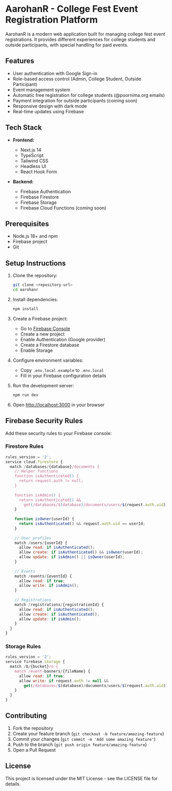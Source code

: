 # AarohanR - College Fest Event Registration Platform

AarohanR is a modern web application built for managing college fest event registrations. It provides different experiences for college students and outside participants, with special handling for paid events.

## Features

- User authentication with Google Sign-in
- Role-based access control (Admin, College Student, Outside Participant)
- Event management system
- Automatic free registration for college students (@poornima.org emails)
- Payment integration for outside participants (coming soon)
- Responsive design with dark mode
- Real-time updates using Firebase

## Tech Stack

- **Frontend:**
  - Next.js 14
  - TypeScript
  - Tailwind CSS
  - Headless UI
  - React Hook Form

- **Backend:**
  - Firebase Authentication
  - Firebase Firestore
  - Firebase Storage
  - Firebase Cloud Functions (coming soon)

## Prerequisites

- Node.js 18+ and npm
- Firebase project
- Git

## Setup Instructions

1. Clone the repository:
   ```bash
   git clone <repository-url>
   cd aarohanr
   ```

2. Install dependencies:
   ```bash
   npm install
   ```

3. Create a Firebase project:
   - Go to [Firebase Console](https://console.firebase.google.com/)
   - Create a new project
   - Enable Authentication (Google provider)
   - Create a Firestore database
   - Enable Storage

4. Configure environment variables:
   - Copy `.env.local.example` to `.env.local`
   - Fill in your Firebase configuration details

5. Run the development server:
   ```bash
   npm run dev
   ```

6. Open [http://localhost:3000](http://localhost:3000) in your browser

## Firebase Security Rules

Add these security rules to your Firebase console:

### Firestore Rules
```javascript
rules_version = '2';
service cloud.firestore {
  match /databases/{database}/documents {
    // Helper functions
    function isAuthenticated() {
      return request.auth != null;
    }
    
    function isAdmin() {
      return isAuthenticated() && 
        get(/databases/$(database)/documents/users/$(request.auth.uid)).data.role == 'admin';
    }
    
    function isOwner(userId) {
      return isAuthenticated() && request.auth.uid == userId;
    }
    
    // User profiles
    match /users/{userId} {
      allow read: if isAuthenticated();
      allow create: if isAuthenticated() && isOwner(userId);
      allow update: if isAdmin() || isOwner(userId);
    }
    
    // Events
    match /events/{eventId} {
      allow read: if true;
      allow write: if isAdmin();
    }
    
    // Registrations
    match /registrations/{registrationId} {
      allow read: if isAuthenticated();
      allow create: if isAuthenticated();
      allow update: if isAdmin();
    }
  }
}
```

### Storage Rules
```javascript
rules_version = '2';
service firebase.storage {
  match /b/{bucket}/o {
    match /event-banners/{fileName} {
      allow read: if true;
      allow write: if request.auth != null &&
        get(/databases/$(database)/documents/users/$(request.auth.uid)).data.role == 'admin';
    }
  }
}
```

## Contributing

1. Fork the repository
2. Create your feature branch (`git checkout -b feature/amazing-feature`)
3. Commit your changes (`git commit -m 'Add some amazing feature'`)
4. Push to the branch (`git push origin feature/amazing-feature`)
5. Open a Pull Request

## License

This project is licensed under the MIT License - see the LICENSE file for details.
